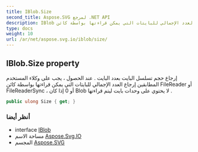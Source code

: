```yaml
---
title: IBlob.Size
second_title: Aspose.SVG لمرجع .NET API
description: IBlob ملكية. إرجاع حجم تسلسل البايت بعدد البايت . عند الحصول  يجب على وكلاء المستخدم المطابقين إرجاع العدد الإجمالي للبايتات التي يمكن قراءتها بواسطة كائن FileReader أو FileReaderSync  أو 0 إذا كان Blob لا يحتوي على وحدات بايت ليتم قراءتها .
type: docs
weight: 10
url: /ar/net/aspose.svg.io/iblob/size/
---
```

## IBlob.Size property

إرجاع حجم تسلسل البايت بعدد البايت . عند الحصول ، يجب على وكلاء المستخدم المطابقين إرجاع العدد الإجمالي للبايتات التي يمكن قراءتها بواسطة كائن FileReader أو FileReaderSync ، أو 0 إذا كان Blob لا يحتوي على وحدات بايت ليتم قراءتها .

```csharp
public ulong Size { get; }
```

### أنظر أيضا

* interface [IBlob](../)
* مساحة الاسم [Aspose.Svg.IO](../../iblob/)
* المجسم [Aspose.SVG](../../../)


